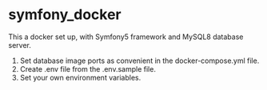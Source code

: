 # symfony_docker

This a docker set up, with Symfony5 framework and MySQL8 database server.

1. Set database image ports as convenient in the docker-compose.yml file.
2. Create .env file from the .env.sample file.
3. Set your own environment variables.